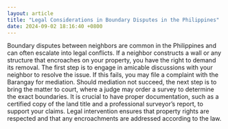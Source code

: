 ```yaml
---
layout: article
title: "Legal Considerations in Boundary Disputes in the Philippines"
date: 2024-09-02 18:16:40 +0800
---
```


<p>Boundary disputes between neighbors are common in the Philippines and can often escalate into legal conflicts. If a neighbor constructs a wall or any structure that encroaches on your property, you have the right to demand its removal. The first step is to engage in amicable discussions with your neighbor to resolve the issue. If this fails, you may file a complaint with the Barangay for mediation. Should mediation not succeed, the next step is to bring the matter to court, where a judge may order a survey to determine the exact boundaries. It is crucial to have proper documentation, such as a certified copy of the land title and a professional surveyor’s report, to support your claims. Legal intervention ensures that property rights are respected and that any encroachments are addressed according to the law.</p>